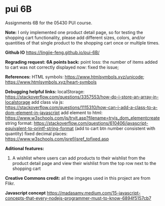 # pui 6B
Assignments 6B for the 05430 PUI course.

**Note:**
I only implemented one product detail page, so for testing the shopping cart functionality, please add different sizes, colors, and/or quantities of that single product to the shopping cart once or multiple times. 

**Github IO**
https://lingjie-feng.github.io/pui-6B/

**Regrading request: 6A points back:**
point loss: the number of items added to cart was not correctly displayed
now: fixed the issue;

**References:** 
HTML symbols: https://www.htmlsymbols.xyz/unicode; https://www.htmlsymbols.xyz/heart-symbols

**Debugging helpful links:** 
localStorage: https://stackoverflow.com/questions/3357553/how-do-i-store-an-array-in-localstorage
add class via js: https://stackoverflow.com/questions/1115310/how-can-i-add-a-class-to-a-dom-element-in-javascript
add element to html: https://www.w3schools.com/js/tryit.asp?filename=tryjs_dom_elementcreate
string format: https://stackoverflow.com/questions/610406/javascript-equivalent-to-printf-string-format (add to cart btn number consistent with quantity)
fixed decimal places: https://www.w3schools.com/jsref/jsref_tofixed.asp


**Aditional features:** 
1. A wishlist where users can add products to their wishlist from the product detail page and view their wishlist from the top row next to the shopping cart

**Creative Commons credit:** 
all the imgages used in this project are from Flikr. 

**Javascript concept**
https://madasamy.medium.com/15-javascript-concepts-that-every-nodejs-programmer-must-to-know-6894f5157cb7
